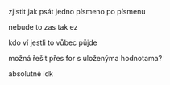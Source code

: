 zjistit jak psát jedno písmeno po písmenu

nebude to zas tak ez

kdo ví jestli to vůbec půjde

možná řešit přes for s uloženýma hodnotama? 

absolutně idk

